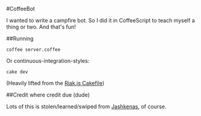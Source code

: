 #CoffeeBot

I wanted to write a campfire bot.  So I did it in CoffeeScript to teach myself a thing or two.  And that's fun!

##Running

	coffee server.coffee
	
Or continuous-integration-styles:
	
	cake dev
	
(Heavily lifted from the [Riak.js Cakefile](https://github.com/frank06/riak-js/blob/master/Cakefile))

##Credit where credit due (dude)

Lots of this is stolen/learned/swiped from [Jashkenas](https://github.com/jashkenas/coffee-script-tmbundle), of course.